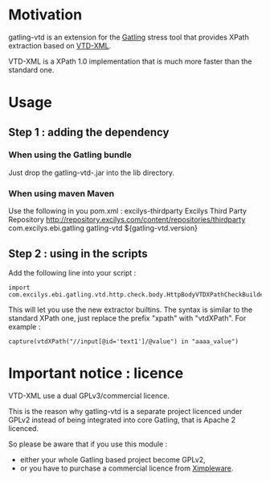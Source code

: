 # Motivation
gatling-vtd is an extension for the [Gatling](https://github.com/excilys/gatling) stress tool that provides XPath extraction based on [VTD-XML](http://vtd-xml.sourceforge.net).

VTD-XML is a XPath 1.0 implementation that is much more faster than the standard one.

# Usage

## Step 1 : adding the dependency
### When using the Gatling bundle

Just drop the gatling-vtd-<version>.jar into the lib directory.

### When using maven Maven

Use the following in you pom.xml :
    <repository>
		<id>excilys-thirdparty</id>
		<name>Excilys Third Party Repository</name>
		<url>http://repository.excilys.com/content/repositories/thirdparty</url>
	</repository>
	<dependencies>
		<dependency>
			<groupId>com.excilys.ebi.gatling</groupId>
			<artifactId>gatling-vtd</artifactId>
			<version>${gatling-vtd.version}</version>
		</dependency>
	</dependencies>

## Step 2 : using in the scripts

Add the following line into your script :

    import com.excilys.ebi.gatling.vtd.http.check.body.HttpBodyVTDXPathCheckBuilder._

This will let you use the new extractor builtins. The syntax is similar to the standard XPath one, just replace the prefix "xpath" with "vtdXPath". For example :

    capture(vtdXPath("//input[@id='text1']/@value") in "aaaa_value")

# Important notice : licence

VTD-XML use a dual GPLv3/commercial licence.

This is the reason why gatling-vtd is a separate project licenced under GPLv2 instead of being integrated into core Gatling, that is Apache 2 licenced.

So please be aware that if you use this module :

* either your whole Gatling based project become GPLv2,
* or you have to purchase a commercial licence from [Ximpleware](http://www.ximpleware.com).